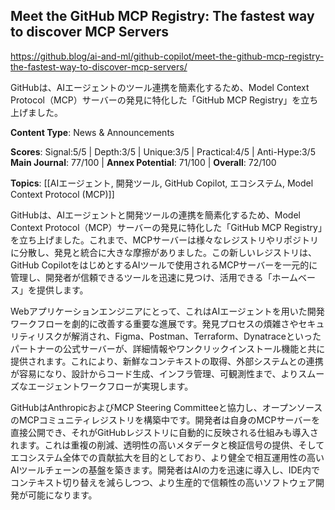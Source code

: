 ## Meet the GitHub MCP Registry: The fastest way to discover MCP Servers

https://github.blog/ai-and-ml/github-copilot/meet-the-github-mcp-registry-the-fastest-way-to-discover-mcp-servers/

GitHubは、AIエージェントのツール連携を簡素化するため、Model Context Protocol（MCP）サーバーの発見に特化した「GitHub MCP Registry」を立ち上げました。

**Content Type**: News & Announcements

**Scores**: Signal:5/5 | Depth:3/5 | Unique:3/5 | Practical:4/5 | Anti-Hype:3/5
**Main Journal**: 77/100 | **Annex Potential**: 71/100 | **Overall**: 72/100

**Topics**: [[AIエージェント, 開発ツール, GitHub Copilot, エコシステム, Model Context Protocol (MCP)]]

GitHubは、AIエージェントと開発ツールの連携を簡素化するため、Model Context Protocol（MCP）サーバーの発見に特化した「GitHub MCP Registry」を立ち上げました。これまで、MCPサーバーは様々なレジストリやリポジトリに分散し、発見と統合に大きな摩擦がありました。この新しいレジストリは、GitHub CopilotをはじめとするAIツールで使用されるMCPサーバーを一元的に管理し、開発者が信頼できるツールを迅速に見つけ、活用できる「ホームベース」を提供します。

Webアプリケーションエンジニアにとって、これはAIエージェントを用いた開発ワークフローを劇的に改善する重要な進展です。発見プロセスの煩雑さやセキュリティリスクが解消され、Figma、Postman、Terraform、Dynatraceといったパートナーの公式サーバーが、詳細情報やワンクリックインストール機能と共に提供されます。これにより、新鮮なコンテキストの取得、外部システムとの連携が容易になり、設計からコード生成、インフラ管理、可観測性まで、よりスムーズなエージェントワークフローが実現します。

GitHubはAnthropicおよびMCP Steering Committeeと協力し、オープンソースのMCPコミュニティレジストリを構築中です。開発者は自身のMCPサーバーを直接公開でき、それがGitHubレジストリに自動的に反映される仕組みも導入されます。これは重複の削減、透明性の高いメタデータと検証信号の提供、そしてエコシステム全体での貢献拡大を目的としており、より健全で相互運用性の高いAIツールチェーンの基盤を築きます。開発者はAIの力を迅速に導入し、IDE内でコンテキスト切り替えを減らしつつ、より生産的で信頼性の高いソフトウェア開発が可能になります。